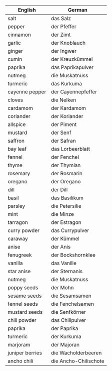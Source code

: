 

| English           | German               |
|-------------------|----------------------|
| salt              | das Salz             |
| pepper            | der Pfeffer          |
| cinnamon          | der Zimt             |
| garlic            | der Knoblauch        |
| ginger            | der Ingwer           |
| cumin             | der Kreuzkümmel      |
| paprika           | das Paprikapulver    |
| nutmeg            | die Muskatnuss       |
| turmeric          | das Kurkuma          |
| cayenne pepper    | der Cayennepfeffer   |
| cloves            | die Nelken           |
| cardamom          | der Kardamom         |
| coriander         | der Koriander        |
| allspice          | der Piment           |
| mustard           | der Senf             |
| saffron           | der Safran           |
| bay leaf          | das Lorbeerblatt     |
| fennel            | der Fenchel          |
| thyme             | der Thymian          |
| rosemary          | der Rosmarin         |
| oregano           | der Oregano          |
| dill              | der Dill             |
| basil             | das Basilikum        |
| parsley           | die Petersilie       |
| mint              | die Minze            |
| tarragon          | der Estragon         |
| curry powder      | das Currypulver      |
| caraway           | der Kümmel           |
| anise             | der Anis             |
| fenugreek         | der Bockshornklee    |
| vanilla           | das Vanille          |
| star anise        | der Sternanis        |
| nutmeg            | die Muskatnuss       |
| poppy seeds       | der Mohn             |
| sesame seeds      | die Sesamsamen       |
| fennel seeds      | die Fenchelsamen     |
| mustard seeds     | die Senfkörner       |
| chili powder      | das Chilipulver      |
| paprika           | der Paprika          |
| turmeric          | der Kurkuma          |
| marjoram          | der Majoran          |
| juniper berries   | die Wacholderbeeren  |
| ancho chili       | die Ancho-Chilischote |
